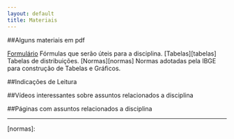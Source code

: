 ```yaml
---
layout: default
title: Materiais
---
```


##Alguns materiais em pdf

[Formulário][formulario] Fórmulas que serão úteis para a disciplina.
[Tabelas][tabelas] Tabelas de distribuições.
[Normas][normas] Normas adotadas pela IBGE para construção de Tabelas e Gráficos. 

##Indicações de Leitura
 
 
##Vídeos interessantes sobre assuntos relacionados a disciplina

##Páginas com assuntos relacionados a disciplina



---

[formulario]:
[tabelas]:
[normas]: 